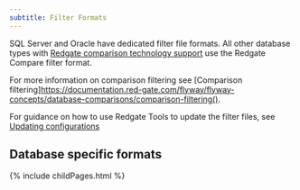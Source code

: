```yaml
---
subtitle: Filter Formats
---
```


SQL Server and Oracle have dedicated filter file formats.
All other database types with [Redgate comparison technology support](https://documentation.red-gate.com/flyway/flyway-concepts/database-comparisons) use the Redgate Compare filter format.

For more information on comparison filtering see [Comparison filtering]https://documentation.red-gate.com/flyway/flyway-concepts/database-comparisons/comparison-filtering().

For guidance on how to use Redgate Tools to update the filter files, see [Updating configurations](https://documentation.red-gate.com/flyway/database-development-using-flyway/updating-configurations) 

## Database specific formats

<div id="children">
{% include childPages.html %}
</div>